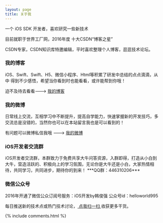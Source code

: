 ```yaml
---
layout: page
title: 关于我 
---
```

<p>
<p>
<p>
<p>
一个 iOS SDK 开发者，喜欢研究一些新技术
<p>
目前就职于世界工厂网，2016年度 十大CSDN“博客之星”
<p>
CSDN专家，CSDN知识库特邀编辑，平时喜欢整理个人博客，逛逛技术论坛。
<p>

<h3> 我的博客 </h3>  
<p>
iOS、Swift、Swift、H5、微信小程序、Html等积累了研发中总结的点点滴滴，从中
得到不少感悟，希望当你看到时也能看看，或许能帮到你哦！<p> 
迫不及待去看看---> <a target="_blank" href="http://blog.csdn.net/qq_31810357/"> 我的博客 </a>
<p> 

<h3> 我的微博 </h3>
<p>
日常线上交流，互相学习中不断提升，提高自学能力，快速掌握新的开发技巧，多交流总是没错的，当然你也可以在本站留言我也是可以看到的！<p> 
有问题可以微博私信我哦 ---> <a target="_blank" href="http://weibo.com/2169425833/"> 我的微博 </a>
<p>

<h3> iOS开发者交流群 </h3>
<p>
iOS开发者交流群，本群致力于免费共享大牛问答资源，入群即得，打造从小白到大牛，营造活跃的、积极向上的学习氛围，无论你是大牛还是小白，大家热情相待，共同学习，共同进步，期待你的到来！
***QQ群：446310206***
<p>

<h3> 微信公众号 </h3>
<p>
2016年开通了微信公众订阅号服务：iOS开发by韩俊强  公众号id：helloworld995<p> 
每日推送新的技术点或热门技术讨论，<a target="_blank" href="http://blog26.com/images/wechatscan.gif"> 点我扫一扫 </a> 收获更多干货。
<p>
{% include comments.html %}



